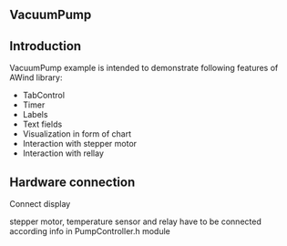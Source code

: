 VacuumPump
------------
Introduction
------------
VacuumPump example is intended to demonstrate following features of AWind library: 
- TabControl
- Timer
- Labels
- Text fields
- Visualization in form of chart
- Interaction with stepper motor
- Interaction with rellay

Hardware connection
-------------------
Connect display

stepper motor, temperature sensor and relay have to be connected according info in PumpController.h module